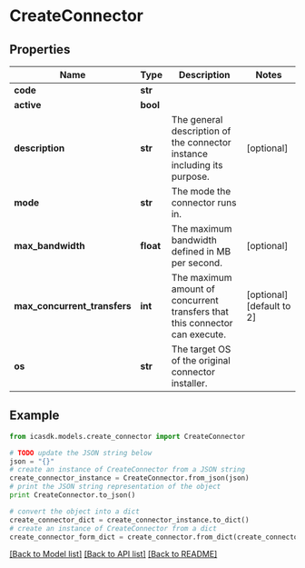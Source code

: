 # CreateConnector


## Properties
Name | Type | Description | Notes
------------ | ------------- | ------------- | -------------
**code** | **str** |  | 
**active** | **bool** |  | 
**description** | **str** | The general description of the connector instance including its purpose. | [optional] 
**mode** | **str** | The mode the connector runs in. | 
**max_bandwidth** | **float** | The maximum bandwidth defined in MB per second. | [optional] 
**max_concurrent_transfers** | **int** | The maximum amount of concurrent transfers that this connector can execute. | [optional] [default to 2]
**os** | **str** | The target OS of the original connector installer. | 

## Example

```python
from icasdk.models.create_connector import CreateConnector

# TODO update the JSON string below
json = "{}"
# create an instance of CreateConnector from a JSON string
create_connector_instance = CreateConnector.from_json(json)
# print the JSON string representation of the object
print CreateConnector.to_json()

# convert the object into a dict
create_connector_dict = create_connector_instance.to_dict()
# create an instance of CreateConnector from a dict
create_connector_form_dict = create_connector.from_dict(create_connector_dict)
```
[[Back to Model list]](../README.md#documentation-for-models) [[Back to API list]](../README.md#documentation-for-api-endpoints) [[Back to README]](../README.md)


